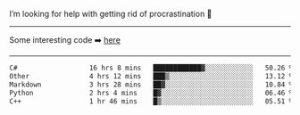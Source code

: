 I’m looking for help with getting rid of procrastination 🤔

-----

Some interesting code :arrow_right: [here](https://github.com/zhen8838/playground)

-----

<!--START_SECTION:waka-->

```txt
C#                  16 hrs 8 mins   ████████████▓░░░░░░░░░░░░   50.26 %
Other               4 hrs 12 mins   ███▒░░░░░░░░░░░░░░░░░░░░░   13.12 %
Markdown            3 hrs 28 mins   ██▓░░░░░░░░░░░░░░░░░░░░░░   10.84 %
Python              2 hrs 4 mins    █▓░░░░░░░░░░░░░░░░░░░░░░░   06.46 %
C++                 1 hr 46 mins    █▒░░░░░░░░░░░░░░░░░░░░░░░   05.51 %
```

<!--END_SECTION:waka-->

<!--
**zhen8838/zhen8838** is a ✨ _special_ ✨ repository because its `README.md` (this file) appears on your GitHub profile.

Here are some ideas to get you started:

- 🔭 I’m currently working on ...
- 🌱 I’m currently learning ...
- 👯 I’m looking to collaborate on ...
 ...
- 💬 Ask me about ...
- 📫 How to reach me: ...
- 😄 Pronouns: ...
- ⚡ Fun fact: ...
-->
